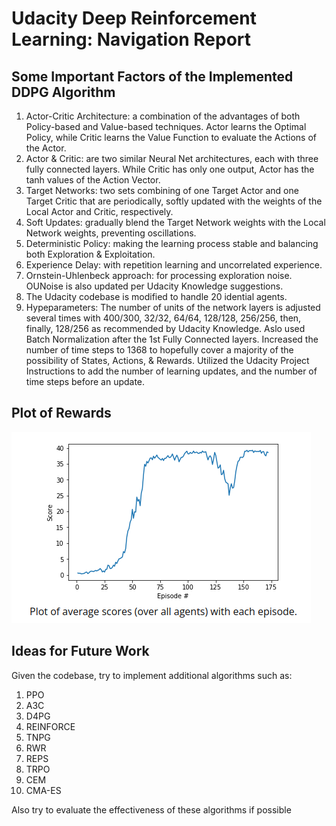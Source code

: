 # Udacity Deep Reinforcement Learning: Navigation Report

## Some Important Factors of the Implemented DDPG Algorithm
  1. Actor-Critic Architecture: a combination of the advantages of both Policy-based and Value-based techniques. Actor learns the Optimal Policy, while Critic learns the Value Function to evaluate the Actions of the Actor.
  2. Actor & Critic: are two similar Neural Net architectures, each with three fully connected layers. While Critic has only one output, Actor has the tanh values of the Action Vector.
  3. Target Networks: two sets combining of one Target Actor and one Target Critic that are periodically, softly updated with the weights of the Local Actor and Critic, respectively. 
  4. Soft Updates: gradually blend the Target Network weights with the Local Network weights, preventing oscillations.
  5. Deterministic Policy: making the learning process stable and balancing both Exploration & Exploitation.
  6. Experience Delay: with repetition learning and uncorrelated experience.
  7. Ornstein-Uhlenbeck approach: for processing exploration noise. OUNoise is also updated per Udacity Knowledge suggestions.
  8. The Udacity codebase is modified to handle 20 idential agents.
  9. Hypeparameters:
       The number of units of the network layers is adjusted several times with 400/300, 32/32, 64/64, 128/128, 256/256, then, finally, 128/256 as recommended by Udacity Knowledge. Aslo used Batch Normalization after the 1st Fully Connected layers.
       Increased the number of time steps to 1368 to hopefully cover a majority of the possibility of States, Actions, & Rewards.
       Utilized the Udacity Project Instructions to add the number of learning updates, and the number of time steps before an update.

## Plot of Rewards
<img src="example.png"/>

## Ideas for Future Work
Given the codebase, try to implement additional algorithms such as:
  1. PPO
  2. A3C
  3. D4PG
  4. REINFORCE
  5. TNPG
  6. RWR
  7. REPS
  8. TRPO
  9. CEM
  10. CMA-ES
      
Also try to evaluate the effectiveness of these algorithms if possible
